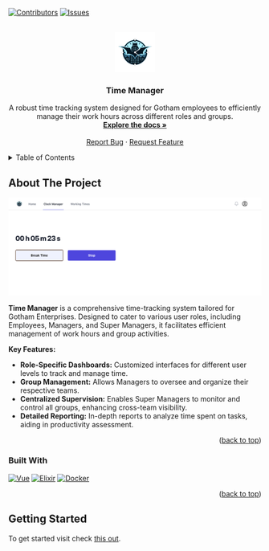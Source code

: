 <a name="readme-top"></a>
[![Contributors][contributors-shield]][contributors-url]
[![Issues][issues-shield]][issues-url]

<!-- PROJECT LOGO -->
<br />
<div align="center">
  <a href="https://github.com/simlf/TimeManager">
    <img src="web_app/public/appLogo.png" alt="Logo" width="80" height="80">
  </a>

<h3 align="center">Time Manager</h3>

  <p align="center">
    A robust time tracking system designed for Gotham employees to efficiently manage their work hours across different roles and groups.
    <br />
    <a href="./doc"><strong>Explore the docs »</strong></a>
    <br />
    <br />
    <a href="https://github.com/simlf/TimeManager/issues">Report Bug</a>
    ·
    <a href="https://github.com/simlf/TimeManager/issues">Request Feature</a>
  </p>
</div>

<!-- TABLE OF CONTENTS -->
<details>
  <summary>Table of Contents</summary>
  <ol>
    <li>
      <a href="#about-the-project">About The Project</a>
      <ul>
        <li><a href="#built-with">Built With</a></li>
      </ul>
    </li>
    <li>
      <a href="#getting-started">Getting Started</a>
    </li>
  </ol>
</details>

<!-- ABOUT THE PROJECT -->
## About The Project

[![Time Manager Screen Shot][product-screenshot]](https://example.com)

**Time Manager** is a comprehensive time-tracking system tailored for Gotham Enterprises. Designed to cater to various user roles, including Employees, Managers, and Super Managers, it facilitates efficient management of work hours and group activities.

**Key Features:**

- **Role-Specific Dashboards:** Customized interfaces for different user levels to track and manage time.
- **Group Management:** Allows Managers to oversee and organize their respective teams.
- **Centralized Supervision:** Enables Super Managers to monitor and control all groups, enhancing cross-team visibility.
- **Detailed Reporting:** In-depth reports to analyze time spent on tasks, aiding in productivity assessment.

<p align="right">(<a href="#readme-top">back to top</a>)</p>

### Built With
[![Vue][Vue.js]][Vue-url]
[![Elixir][Elixir]][elixir-url]
[![Docker][Docker]][docker-url]

<p align="right">(<a href="#readme-top">back to top</a>)</p>

<!-- GETTING STARTED -->
## Getting Started

To get started visit check [this out][explore-documentation].

<!-- MARKDOWN LINKS & IMAGES -->
[explore-documentation]: ./doc
[contributors-shield]: https://img.shields.io/github/contributors/simlf/TimeManager.svg?style=for-the-badge
[contributors-url]: https://github.com/simlf/TimeManager/graphs/contributors
[forks-shield]: https://img.shields.io/github/forks/simlf/TimeManager.svg?style=for-the-badge
[forks-url]: https://github.com/simlf/TimeManager/network/members
[stars-shield]: https://img.shields.io/github/stars/simlf/TimeManager.svg?style=for-the-badge
[stars-url]: https://github.com/simlf/TimeManager/stargazers
[issues-shield]: https://img.shields.io/github/issues/simlf/TimeManager.svg?style=for-the-badge
[issues-url]: https://github.com/simlf/TimeManager/issues
[license-shield]: https://img.shields.io/github/license/simlf/TimeManager.svg?style=for-the-badge
[license-url]: https://github.com/simlf/TimeManager/blob/main/LICENSE.txt
[product-screenshot]: web_app/public/appExample.png

[Vue.js]: https://img.shields.io/badge/Vue.js-35495E?style=for-the-badge&logo=vuedotjs&logoColor=4FC08D
[Vue-url]: https://vuejs.org/

[Elixir-url]: https://elixir-lang.org/
[elixir]: https://img.shields.io/badge/elixir-%234B275F.svg?style=for-the-badge&logo=elixir&logoColor=white

[Docker-url]: https://www.docker.com/
[docker]: https://img.shields.io/badge/docker-%230db7ed.svg?style=for-the-badge&logo=docker&logoColor=white
